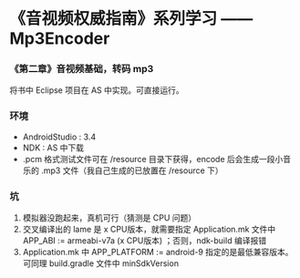 # 《音视频权威指南》系列学习 —— Mp3Encoder

### 《第二章》音视频基础，转码 mp3

将书中 Eclipse 项目在 AS 中实现。可直接运行。

### 环境

* AndroidStudio : 3.4  
* NDK : AS 中下载
* .pcm 格式测试文件可在 /resource 目录下获得，encode 后会生成一段小音乐的 .mp3 文件（我自己生成的已放置在 /resource 下）
### 坑

1. 模拟器没跑起来，真机可行（猜测是 CPU 问题）
2. 交叉编译出的 lame 是 x CPU版本，就需要指定 Application.mk 文件中 APP_ABI := armeabi-v7a (x CPU版本) ；否则，ndk-build 编译报错
3. Application.mk 中 APP_PLATFORM := android-9 指定的是最低兼容版本。可同理 build.gradle 文件中 minSdkVersion



